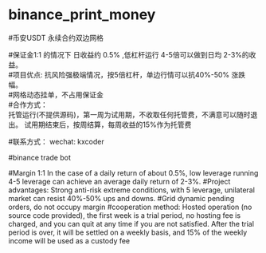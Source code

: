 # binance_print_money

#币安USDT 永续合约双边网格

#保证金1:1 的情况下 日收益约 0.5% ,低杠杆运行 4-5倍可以做到日均 2-3%的收益。  
#项目优点: 抗风险强极端情况，按5倍杠杆，单边行情可以抗40%-50% 涨跌幅。  
#网格动态挂单，不占用保证金  
#合作方式：  
托管运行(不提供源码)，第一周为试用期，不收取任何托管费，不满意可以随时退出。
试用期结束后，按周结算，每周收益的15%作为托管费  

#联系方式：
wechat: kxcoder


#binance trade bot

#Margin 1:1 In the case of a daily return of about 0.5%, low leverage running 4-5 leverage can achieve an average daily return of 2-3%.
#Project advantages: Strong anti-risk extreme conditions, with 5 leverage, unilateral market can resist 40%-50% ups and downs.
#Grid dynamic pending orders, do not occupy margin
#cooperation method:
Hosted operation (no source code provided), the first week is a trial period, no hosting fee is charged, and you can quit at any time if you are not satisfied. After the trial period is over, it will be settled on a weekly basis, and 15% of the weekly income will be used as a custody fee
